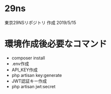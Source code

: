 # 29ns
東京29NSリポジトリ
作成 2019/5/15

# 環境作成後必要なコマンド
* composer install
* .env作成
* API_KEY作成
 * php artisan key:generate
* JWT認証キー作成
 * php artisan jwt:secret
